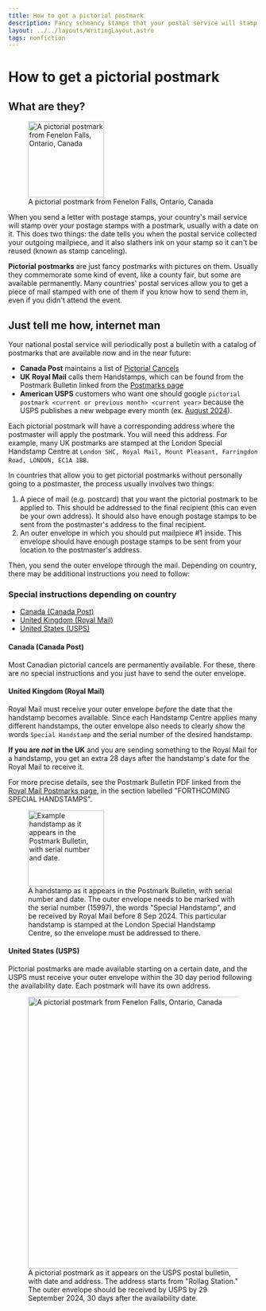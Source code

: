 ```yaml
---
title: How to get a pictorial postmark
description: Fancy schmancy stamps that your postal service will stamp on your stamps
layout: ../../layouts/WritingLayout.astro
tags: nonfiction
---
```


# How to get a pictorial postmark

## What are they?
<figure class="relative !mt-0 flex flex-col items-center lg:float-right lg:-mr-90 lg:w-80">
  <img src="/images/pictorial-postmark-uk.jpg" alt="A pictorial postmark from Fenelon Falls, Ontario, Canada" width="153" height="153">
  <figcaption>A pictorial postmark from Fenelon Falls, Ontario, Canada</figcaption>
</figure>

When you send a letter with postage stamps, your country's mail service will stamp over your postage stamps with a postmark, usually with a date on it. This does two things: the date tells you when the postal service collected your outgoing mailpiece, and it also slathers ink on your stamp so it can't be reused (known as stamp canceling).

**Pictorial postmarks** are just fancy postmarks with pictures on them. Usually they commemorate some kind of event, like a county fair, but some are available permanently. Many countries' postal services allow you to get a piece of mail stamped with one of them if you know how to send them in, even if you didn't attend the event.

## Just tell me how, internet man
Your national postal service will periodically post a bulletin with a catalog of postmarks that are available now and in the near future:

* **Canada Post** maintains a list of [Pictorial Cancels](https://www.canadapost-postescanada.ca/cpc/en/personal/pictorial-cancels.page)
* **UK Royal Mail** calls them Handstamps, which can be found from the Postmark Bulletin linked from the [Postmarks page](https://www.royalmail.com/postmarks)
* **American USPS** customers who want one should google `pictorial postmark <current or previous month> <current year>` because the USPS publishes a new webpage every month (ex. [August 2024](https://about.usps.com/postal-bulletin/2024/pb22657/html/info_008.htm)).

Each pictorial postmark will have a corresponding address where the postmaster will apply the postmark. You will need this address. For example, many UK postmarks are stamped at the London Special Handstamp Centre at `London SHC, Royal Mail, Mount Pleasant, Farringdon Road, LONDON, EC1A 1BB`.

In countries that allow you to get pictorial postmarks without personally going to a postmaster, the process usually involves two things:
1. A piece of mail (e.g. postcard) that you want the pictorial postmark to be applied to. This should be addressed to the final recipient (this can even be your own address). It should also have enough postage stamps to be sent from the postmaster's address to the final recipient.
2. An outer envelope in which you should put mailpiece #1 inside. This envelope should have enough postage stamps to be sent from your location to the postmaster's address.

Then, you send the outer envelope through the mail. Depending on country, there may be additional instructions you need to follow:

### Special instructions depending on country
* [Canada (Canada Post)](#canada-canada-post)
* [United Kingdom (Royal Mail)](#united-kingdom-royal-mail)
* [United States (USPS)](#united-states-usps)

#### Canada (Canada Post)
Most Canadian pictorial cancels are permanently available. For these, there are no special instructions and you just have to send the outer envelope.

#### United Kingdom (Royal Mail)
Royal Mail must receive your outer envelope *before* the date that the handstamp becomes available. Since each Handstamp Centre applies many different handstamps, the outer envelope also needs to clearly show the words `Special Handstamp` and the serial number of the desired handstamp.

**If you are *not* in the UK** and you are sending something to the Royal Mail for a handstamp, you get an extra 28 days after the handstamp's date for the Royal Mail to receive it.

<aside markdown=1>

For more precise details, see the Postmark Bulletin PDF linked from the [Royal Mail Postmarks page](https://www.royalmail.com/postmarks), in the section labelled "FORTHCOMING SPECIAL HANDSTAMPS".

</aside>


<figure class="flex flex-col justify-center items-center gap-3 lg:flex-row lg:w-280">
  <img src="/images/pictorial-postmark-uk.webp" alt="Example handstamp as it appears in the Postmark Bulletin, with serial number and date." width="153" class="me-3">
  <figcaption>A handstamp as it appears in the Postmark Bulletin, with serial number and date. The outer envelope needs to be marked with the serial number (15997), the words "Special Handstamp", and be received by Royal Mail before 8 Sep 2024. This particular handstamp is stamped at the London Special Handstamp Centre, so the envelope must be addressed to there.</figcaption>
</figure>

#### United States (USPS)
Pictorial postmarks are made available starting on a certain date, and the USPS must receive your outer envelope within the 30 day period following the availability date. Each postmark will have its own address.

<figure class="flex flex-col justify-center items-center gap-3 lg:flex-row lg:w-280">
  <img src="/images/pictorial-postmark-us.webp" alt="A pictorial postmark from Fenelon Falls, Ontario, Canada" width="546" class="me-3">
  <figcaption>A pictorial postmark as it appears on the USPS postal bulletin, with date and address. The address starts from "Rollag Station." The outer envelope should be received by USPS by 29 September 2024, 30 days after the availability date.</figcaption>
</figure>